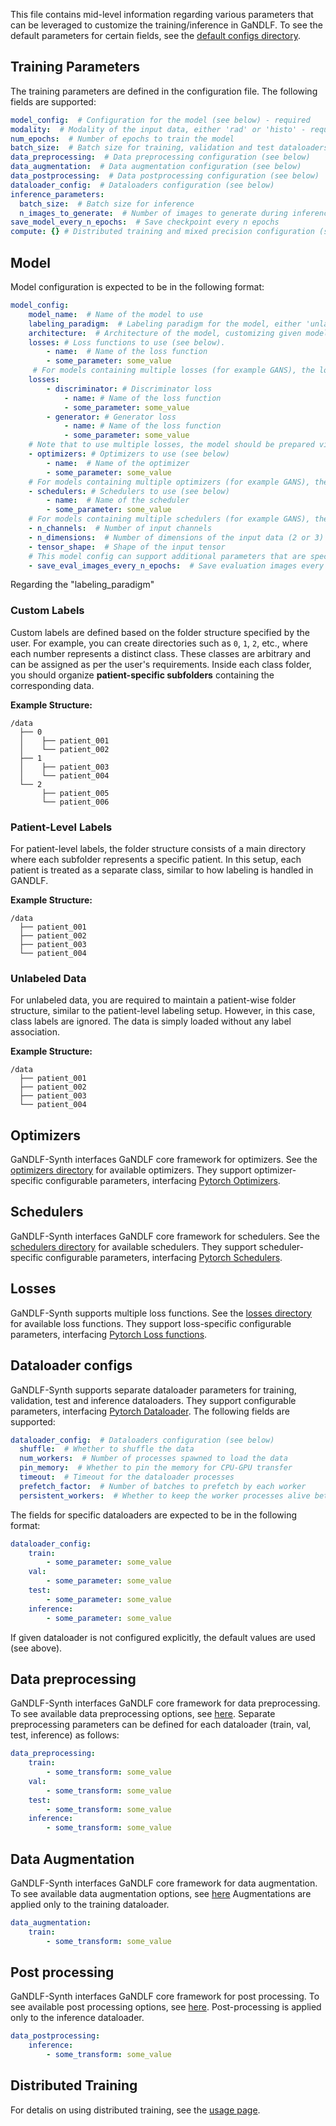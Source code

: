 
This file contains mid-level information regarding various parameters that can be leveraged to customize the training/inference in GaNDLF. To see the default parameters for certain fields, see the [default configs directory]("https://github.com/mlcommons/GaNDLF-Synth/blob/main/gandlf_synth/parameter_defaults/").


## Training Parameters
The training parameters are defined in the configuration file. The following fields are supported:
```yaml
model_config:  # Configuration for the model (see below) - required
modality:  # Modality of the input data, either 'rad' or 'histo' - required
num_epochs:  # Number of epochs to train the model
batch_size:  # Batch size for training, validation and test dataloaders
data_preprocessing:  # Data preprocessing configuration (see below)
data_augmentation:  # Data augmentation configuration (see below)
data_postprocessing:  # Data postprocessing configuration (see below)
dataloader_config:  # Dataloaders configuration (see below)
inference_parameters:
  batch_size:  # Batch size for inference
  n_images_to_generate:  # Number of images to generate during inference, unused in image-to-image models that require input images. This field can be a single value or a dictionary containing the number of images to generate for each class, for example {"1": 10, "2": 20}.
save_model_every_n_epochs:  # Save checkpoint every n epochs
compute: {} # Distributed training and mixed precision configuration (see below)
```

## Model
Model configuration is expected to be in the following format:
```yaml
model_config:
    model_name:  # Name of the model to use
    labeling_paradigm:  # Labeling paradigm for the model, either 'unlabeled', 'patient', or 'custom'. Read further for clarification on these three
    architecture:  # Architecture of the model, customizing given model. Specifics are defined in the config of the given model.
    losses: # Loss functions to use (see below).
        - name:  # Name of the loss function
        - some_parameter: some_value
     # For models containing multiple losses (for example GANS), the losses are expected to be in the following format:
    losses:
        - discriminator: # Discriminator loss
            - name: # Name of the loss function
            - some_parameter: some_value
        - generator: # Generator loss
            - name: # Name of the loss function
            - some_parameter: some_value
    # Note that to use multiple losses, the model should be prepared via config to handle it via certain subloss name.
    - optimizers: # Optimizers to use (see below)
        - name:  # Name of the optimizer
        - some_parameter: some_value
    # For models containing multiple optimizers (for example GANS), the optimizers can be defined as losses above.
    - schedulers: # Schedulers to use (see below)
        - name:  # Name of the scheduler
        - some_parameter: some_value
    # For models containing multiple schedulers (for example GANS), the schedulers can be defined as losses above.
    - n_channels:  # Number of input channels
    - n_dimensions:  # Number of dimensions of the input data (2 or 3)
    - tensor_shape:  # Shape of the input tensor
    # This model config can support additional parameters that are specific to the model, for example:
    - save_eval_images_every_n_epochs:  # Save evaluation images every n epochs, useful to assess training progress of generative models. Implemented in i.e. DCGAN.
```
Regarding the "labeling_paradigm"
### Custom Labels

Custom labels are defined based on the folder structure specified by the user. For example, you can create directories such as `0`, `1`, `2`, etc., where each number represents a distinct class. These classes are arbitrary and can be assigned as per the user's requirements. Inside each class folder, you should organize **patient-specific subfolders** containing the corresponding data.

**Example Structure:**
```plaintext
/data
  ├── 0
  │    ├── patient_001
  │    └── patient_002
  ├── 1
  │    ├── patient_003
  │    └── patient_004
  └── 2
       ├── patient_005
       └── patient_006
```
### Patient-Level Labels

For patient-level labels, the folder structure consists of a main directory where each subfolder represents a specific patient. In this setup, each patient is treated as a separate class, similar to how labeling is handled in GANDLF.

**Example Structure:**
```plaintext
/data
  ├── patient_001
  ├── patient_002
  ├── patient_003
  └── patient_004
```

### Unlabeled Data

For unlabeled data, you are required to maintain a patient-wise folder structure, similar to the patient-level labeling setup. However, in this case, class labels are ignored. The data is simply loaded without any label association.

**Example Structure:**
```plaintext
/data
  ├── patient_001
  ├── patient_002
  ├── patient_003
  └── patient_004
```


## Optimizers
GaNDLF-Synth interfaces GaNDLF core framework for optimizers. See the [optimizers directory](https://github.com/mlcommons/GaNDLF/blob/master/GANDLF/optimizers/__init__.py) for available optimizers. They support optimizer-specific configurable parameters, interfacing [Pytorch Optimizers](https://pytorch.org/docs/stable/optim.html).

## Schedulers
GaNDLF-Synth interfaces GaNDLF core framework for schedulers. See the [schedulers directory](https://github.com/mlcommons/GaNDLF/blob/master/GANDLF/schedulers/__init__.py) for available schedulers. They support scheduler-specific configurable parameters, interfacing [Pytorch Schedulers](https://pytorch.org/docs/stable/optim.html).

## Losses
GaNDLF-Synth supports multiple loss functions. See the [losses directory](https://github.com/mlcommons/GaNDLF-Synth/blob/main/gandlf_synth/losses/__init__.py) for available loss functions. They support loss-specific configurable parameters, interfacing [Pytorch Loss functions](https://pytorch.org/docs/stable/nn.html#loss-functions).

## Dataloader configs
GaNDLF-Synth supports separate dataloader parameters for training, validation, test and inference dataloaders. They support configurable parameters, interfacing [Pytorch Dataloader](https://pytorch.org/docs/stable/data.html). The following fields are supported:
```yaml
dataloader_config:  # Dataloaders configuration (see below)
  shuffle:  # Whether to shuffle the data
  num_workers:  # Number of processes spawned to load the data
  pin_memory:  # Whether to pin the memory for CPU-GPU transfer
  timeout:  # Timeout for the dataloader processes
  prefetch_factor:  # Number of batches to prefetch by each worker
  persistent_workers:  # Whether to keep the worker processes alive between epochs
```
The fields for specific dataloaders are expected to be in the following format:
```yaml
dataloader_config:
    train:
        - some_parameter: some_value
    val:
        - some_parameter: some_value
    test:
        - some_parameter: some_value
    inference:
        - some_parameter: some_value
```
If given dataloader is not configured explicitly, the default values are used (see above).

## Data preprocessing
GaNDLF-Synth interfaces GaNDLF core framework for data preprocessing. To see available data preprocessing options, see [here](https://github.com/mlcommons/GaNDLF/blob/master/GANDLF/data/preprocessing/__init__.py).
Separate preprocessing parameters can be defined for each dataloader (train, val, test, inference) as follows:
```yaml
data_preprocessing:
    train:
        - some_transform: some_value
    val:
        - some_transform: some_value
    test:
        - some_transform: some_value
    inference:
        - some_transform: some_value
```

## Data Augmentation
GaNDLF-Synth interfaces GaNDLF core framework for data augmentation. To see available data augmentation options, see [here](https://github.com/mlcommons/GaNDLF/blob/master/GANDLF/data/augmentation/__init__.py) Augmentations are applied only to the training dataloader. 
```yaml
data_augmentation:
    train:
        - some_transform: some_value
```


## Post processing
GaNDLF-Synth interfaces GaNDLF core framework for post processing. To see available post processing options, see [here](https://github.com/mlcommons/GaNDLF/blob/master/GANDLF/data/post_process/__init__.py). Post-processing is applied only to the inference dataloader.
```yaml
data_postprocessing:
    inference:
        - some_transform: some_value
```

## Distributed Training
For detalis on using distributed training, see the [usage page](./usage.md#parallelize-the-training-and-inference).


